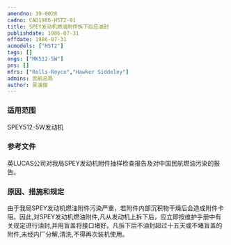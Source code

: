 ```yaml
---
amendno: 39-0028  
cadno: CAD1986-HST2-01  
title: SPEY发动机燃油附件拆下后应油封  
publishdate: 1986-07-31  
effdate: 1986-07-31  
acmodels: ["HST2"]  
tags: []  
engs: ["MK512-5W"]  
pns: []  
mfrs: ["Rolls-Royce","Hawker Siddeley"]  
admins: 民航总局  
author: 吴溪俊  
---
```

  
### 适用范围  
SPEY512-5W发动机  
  
<!--more-->  
### 参考文件  
  英LUCAS公司对我局SPEY发动机附件抽样检查报告及对中国民航燃油污染的报告。  
  
### 原因、措施和规定  

  由于我局SPEY发动机燃油附件污染严重，若附件内部沉积物干燥后会造成附件卡阻。因此,对SPEY发动机燃油附件,凡从发动机上拆下后，应立即按维护手册中有关规定进行油封,并用盲盖将接口堵好。凡拆下后不油封超过十五天或不堵盲盖的附件,未经内厂分解,清洗,不得再次装机使用。  
